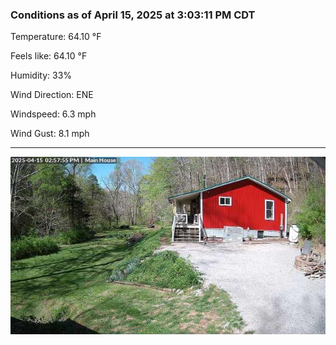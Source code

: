 ### Conditions as of April 15, 2025 at 3:03:11 PM CDT 

Temperature: 64.10 &deg;F

Feels like: 64.10 &deg;F

Humidity: 33%

Wind Direction: ENE

Windspeed: 6.3 mph

Wind Gust: 8.1 mph

---

<img src="./images/latest.jpeg"/>


